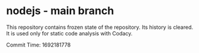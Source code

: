 # nodejs - main branch

This repository contains frozen state of the repository.
Its history is cleared. It is used only for static code
analysis with Codacy.

Commit Time: 1692181778